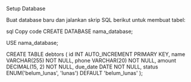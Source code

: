 Setup Database

Buat database baru dan jalankan skrip SQL berikut untuk membuat tabel:

sql
Copy code
CREATE DATABASE nama_database;

USE nama_database;

CREATE TABLE debtors (
    id INT AUTO_INCREMENT PRIMARY KEY,
    name VARCHAR(255) NOT NULL,
    phone VARCHAR(20) NOT NULL,
    amount DECIMAL(15, 2) NOT NULL,
    due_date DATE NOT NULL,
    status ENUM('belum_lunas', 'lunas') DEFAULT 'belum_lunas'
);
